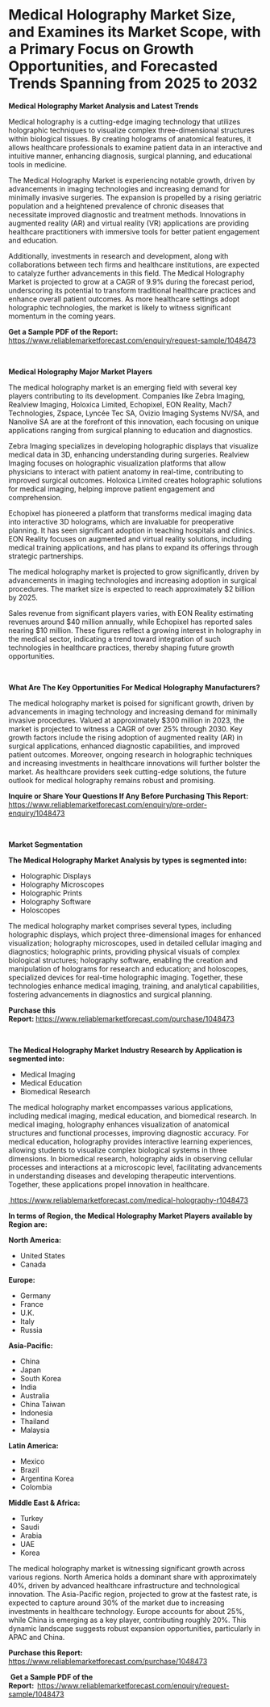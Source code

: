 <p><h1>Medical Holography Market Size, and Examines its Market Scope, with a Primary Focus on Growth Opportunities, and Forecasted Trends Spanning from 2025 to 2032</h1></p><p><strong>Medical Holography Market Analysis and Latest Trends</strong></p>
<p><p>Medical holography is a cutting-edge imaging technology that utilizes holographic techniques to visualize complex three-dimensional structures within biological tissues. By creating holograms of anatomical features, it allows healthcare professionals to examine patient data in an interactive and intuitive manner, enhancing diagnosis, surgical planning, and educational tools in medicine.</p><p>The Medical Holography Market is experiencing notable growth, driven by advancements in imaging technologies and increasing demand for minimally invasive surgeries. The expansion is propelled by a rising geriatric population and a heightened prevalence of chronic diseases that necessitate improved diagnostic and treatment methods. Innovations in augmented reality (AR) and virtual reality (VR) applications are providing healthcare practitioners with immersive tools for better patient engagement and education.</p><p>Additionally, investments in research and development, along with collaborations between tech firms and healthcare institutions, are expected to catalyze further advancements in this field. The Medical Holography Market is projected to grow at a CAGR of 9.9% during the forecast period, underscoring its potential to transform traditional healthcare practices and enhance overall patient outcomes. As more healthcare settings adopt holographic technologies, the market is likely to witness significant momentum in the coming years.</p></p>
<p><strong>Get a Sample PDF of the Report:&nbsp;</strong> <a href="https://www.reliablemarketforecast.com/enquiry/request-sample/1048473?utm_campaign=1840&utm_medium=2&utm_source=Github&utm_content=ia&utm_term=14042025&utm_id=medical-holography">https://www.reliablemarketforecast.com/enquiry/request-sample/1048473</a></p>
<p>&nbsp;</p>
<p><strong>Medical Holography Major Market Players</strong></p>
<p><p>The medical holography market is an emerging field with several key players contributing to its development. Companies like Zebra Imaging, Realview Imaging, Holoxica Limited, Echopixel, EON Reality, Mach7 Technologies, Zspace, Lyncée Tec SA, Ovizio Imaging Systems NV/SA, and Nanolive SA are at the forefront of this innovation, each focusing on unique applications ranging from surgical planning to education and diagnostics.</p><p>Zebra Imaging specializes in developing holographic displays that visualize medical data in 3D, enhancing understanding during surgeries. Realview Imaging focuses on holographic visualization platforms that allow physicians to interact with patient anatomy in real-time, contributing to improved surgical outcomes. Holoxica Limited creates holographic solutions for medical imaging, helping improve patient engagement and comprehension.</p><p>Echopixel has pioneered a platform that transforms medical imaging data into interactive 3D holograms, which are invaluable for preoperative planning. It has seen significant adoption in teaching hospitals and clinics. EON Reality focuses on augmented and virtual reality solutions, including medical training applications, and has plans to expand its offerings through strategic partnerships.</p><p>The medical holography market is projected to grow significantly, driven by advancements in imaging technologies and increasing adoption in surgical procedures. The market size is expected to reach approximately $2 billion by 2025. </p><p>Sales revenue from significant players varies, with EON Reality estimating revenues around $40 million annually, while Echopixel has reported sales nearing $10 million. These figures reflect a growing interest in holography in the medical sector, indicating a trend toward integration of such technologies in healthcare practices, thereby shaping future growth opportunities.</p></p>
<p>&nbsp;</p>
<p><strong>What Are The Key Opportunities For Medical Holography Manufacturers?</strong></p>
<p><p>The medical holography market is poised for significant growth, driven by advancements in imaging technology and increasing demand for minimally invasive procedures. Valued at approximately $300 million in 2023, the market is projected to witness a CAGR of over 25% through 2030. Key growth factors include the rising adoption of augmented reality (AR) in surgical applications, enhanced diagnostic capabilities, and improved patient outcomes. Moreover, ongoing research in holographic techniques and increasing investments in healthcare innovations will further bolster the market. As healthcare providers seek cutting-edge solutions, the future outlook for medical holography remains robust and promising.</p></p>
<p><strong>Inquire or Share Your Questions If Any Before Purchasing This Report:</strong> <a href="https://www.reliablemarketforecast.com/enquiry/pre-order-enquiry/1048473?utm_campaign=1840&utm_medium=2&utm_source=Github&utm_content=ia&utm_term=14042025&utm_id=medical-holography">https://www.reliablemarketforecast.com/enquiry/pre-order-enquiry/1048473</a></p>
<p>&nbsp;</p>
<p><strong>Market Segmentation</strong></p>
<p><strong>The Medical Holography Market Analysis by types is segmented into:</strong></p>
<p><ul><li>Holographic Displays</li><li>Holography Microscopes</li><li>Holographic Prints</li><li>Holography Software</li><li>Holoscopes</li></ul></p>
<p><p>The medical holography market comprises several types, including holographic displays, which project three-dimensional images for enhanced visualization; holography microscopes, used in detailed cellular imaging and diagnostics; holographic prints, providing physical visuals of complex biological structures; holography software, enabling the creation and manipulation of holograms for research and education; and holoscopes, specialized devices for real-time holographic imaging. Together, these technologies enhance medical imaging, training, and analytical capabilities, fostering advancements in diagnostics and surgical planning.</p></p>
<p><strong>Purchase this Report:&nbsp;</strong><a href="https://www.reliablemarketforecast.com/purchase/1048473?utm_campaign=1840&utm_medium=2&utm_source=Github&utm_content=ia&utm_term=14042025&utm_id=medical-holography">https://www.reliablemarketforecast.com/purchase/1048473</a></p>
<p>&nbsp;</p>
<p><strong>The Medical Holography Market Industry Research by Application is segmented into:</strong></p>
<p><ul><li>Medical Imaging</li><li>Medical Education</li><li>Biomedical Research</li></ul></p>
<p><p>The medical holography market encompasses various applications, including medical imaging, medical education, and biomedical research. In medical imaging, holography enhances visualization of anatomical structures and functional processes, improving diagnostic accuracy. For medical education, holography provides interactive learning experiences, allowing students to visualize complex biological systems in three dimensions. In biomedical research, holography aids in observing cellular processes and interactions at a microscopic level, facilitating advancements in understanding diseases and developing therapeutic interventions. Together, these applications propel innovation in healthcare.</p></p>
<p><a href="https://www.reliablemarketforecast.com/medical-holography-r1048473?utm_campaign=1840&utm_medium=2&utm_source=Github&utm_content=ia&utm_term=14042025&utm_id=medical-holography">&nbsp;https://www.reliablemarketforecast.com/medical-holography-r1048473</a></p>
<p><strong>In terms of Region, the Medical Holography Market Players available by Region are:</strong></p>
<p>
    <p> <strong> North America: </strong>
        <ul>
            <li>United States</li>
            <li>Canada</li>
        </ul>
        </p> 
    <p> <strong> Europe: </strong>
        <ul>
            <li>Germany</li>
            <li>France</li>
            <li>U.K.</li>
            <li>Italy</li>
            <li>Russia</li>
        </ul>
        </p> 
    <p> <strong> Asia-Pacific: </strong>
        <ul>
            <li>China</li>
            <li>Japan</li>
            <li>South Korea</li>
            <li>India</li>
            <li>Australia</li>
            <li>China Taiwan</li>
            <li>Indonesia</li>
            <li>Thailand</li>
            <li>Malaysia</li>
        </ul>
        </p> 
    <p> <strong> Latin America: </strong>
        <ul>
            <li>Mexico</li>
            <li>Brazil</li>
            <li>Argentina Korea</li>
            <li>Colombia</li>
        </ul>
        </p> 
    <p> <strong> Middle East & Africa: </strong>
        <ul>
            <li>Turkey</li>
            <li>Saudi</li>
            <li>Arabia</li>
            <li>UAE</li>
            <li>Korea</li>
        </ul>
    </p>
    </p>
<p><p>The medical holography market is witnessing significant growth across various regions. North America holds a dominant share with approximately 40%, driven by advanced healthcare infrastructure and technological innovation. The Asia-Pacific region, projected to grow at the fastest rate, is expected to capture around 30% of the market due to increasing investments in healthcare technology. Europe accounts for about 25%, while China is emerging as a key player, contributing roughly 20%. This dynamic landscape suggests robust expansion opportunities, particularly in APAC and China.</p></p>
<p><strong>Purchase this Report: </strong><a href="https://www.reliablemarketforecast.com/purchase/1048473?utm_campaign=1840&utm_medium=2&utm_source=Github&utm_content=ia&utm_term=14042025&utm_id=medical-holography">https://www.reliablemarketforecast.com/purchase/1048473</a></p>
<p>&nbsp;<strong>Get a Sample PDF of the Report:&nbsp;&nbsp;</strong><a href="https://www.reliablemarketforecast.com/enquiry/request-sample/1048473?utm_campaign=1840&utm_medium=2&utm_source=Github&utm_content=ia&utm_term=14042025&utm_id=medical-holography">https://www.reliablemarketforecast.com/enquiry/request-sample/1048473</a></p>
<p><strong></strong></p>
<p><p></p><p></p><p></p></p>